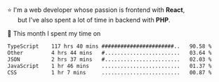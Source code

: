 ⭐ I'm a web developer whose passion is frontend with <b>React</b>,<br/>
&nbsp; &nbsp; &nbsp; but I've also spent a lot of time in backend with <b>PHP</b>.

📅 This month I spent my time on

<!--START_SECTION:waka-->

```txt
TypeScript    117 hrs 40 mins #######################..   90.58 %
Other         4 hrs 44 mins   #........................   03.64 %
JSON          2 hrs 37 mins   #........................   02.03 %
JavaScript    1 hr 46 mins    .........................   01.37 %
CSS           1 hr 7 mins     .........................   00.87 %
```

<!--END_SECTION:waka-->
